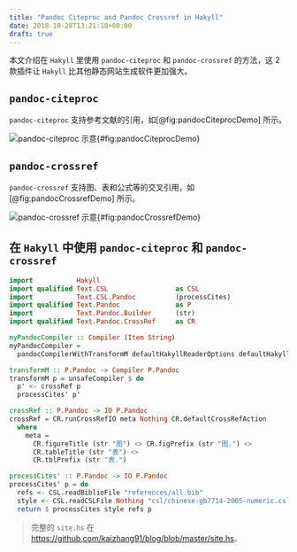 ```yaml
---
title: "Pandoc Citeproc and Pandoc Crossref in Hakyll"
date: 2018-10-28T13:21:18+08:00
draft: true
---
```


本文介绍在 `Hakyll` 里使用 `pandoc-citeproc` 和 `pandoc-crossref` 的方法，这 2
款插件让 `Hakyll` 比其他静态网站生成软件更加强大。

<!--more-->

## `pandoc-citeproc`

`pandoc-citeproc` 支持参考文献的引用，如[@fig:pandocCiteprocDemo] 所示。

![`pandoc-citeproc` 示意](../images/pandoc-citeproc-demo.png){#fig:pandocCiteprocDemo}

## `pandoc-crossref`

`pandoc-crossref` 支持图、表和公式等的交叉引用，如[@fig:pandocCrossrefDemo] 所示。

![`pandoc-crossref` 示意](../images/pandoc-crossref-demo.png){#fig:pandocCrossrefDemo}

## 在 `Hakyll` 中使用 `pandoc-citeproc` 和 `pandoc-crossref`

```haskell
import           Hakyll
import qualified Text.CSL                 as CSL
import           Text.CSL.Pandoc          (processCites)
import qualified Text.Pandoc              as P
import           Text.Pandoc.Builder      (str)
import qualified Text.Pandoc.CrossRef     as CR

myPandocCompiler :: Compiler (Item String)
myPandocCompiler =
  pandocCompilerWithTransformM defaultHakyllReaderOptions defaultHakyllWriterOptions transformM

transformM :: P.Pandoc -> Compiler P.Pandoc
transformM p = unsafeCompiler $ do
  p' <- crossRef p
  processCites' p'

crossRef :: P.Pandoc -> IO P.Pandoc
crossRef = CR.runCrossRefIO meta Nothing CR.defaultCrossRefAction
  where
    meta =
      CR.figureTitle (str "图") <> CR.figPrefix (str "图.") <>
      CR.tableTitle (str "表") <>
      CR.tblPrefix (str "表.")

processCites' :: P.Pandoc -> IO P.Pandoc
processCites' p = do
  refs <- CSL.readBiblioFile "references/all.bib"
  style <- CSL.readCSLFile Nothing "csl/chinese-gb7714-2005-numeric.csl"
  return $ processCites style refs p
```
> 完整的 `site.hs` 在 <https://github.com/kaizhang91/blog/blob/master/site.hs>。
